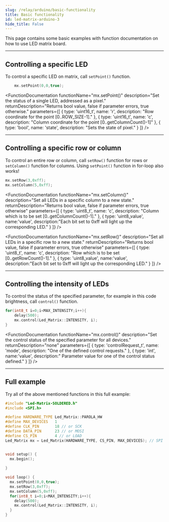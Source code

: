 ```yaml
---
slug: /relay/arduino/basic-functionality 
title: Basic functionality
id: led-matrix-arduino-3
hide_title: False
---
```


This page contains some basic examples with function documentation on how to use LED matrix board.

---

## Controlling a specific LED
To control a specific LED on matrix, call `setPoint()` function.
```cpp
    mx.setPoint(0,0,true);
```
<FunctionDocumentation
  functionName="mx.setPoint()"
  description="Set the status of a single LED, addressed as a pixel."
  returnDescription="Returns bool value, false if parameter errors, true otherwise."
  parameters={[
  { type: 'uint16_t', name: 'r', description: "Row coordinate for the point [0..ROW_SIZE-1]." },
  { type: 'uint16_t', name: 'c', description: "Column coordinate for the point [0..getColumnCount()-1]" },
  { type: 'bool', name: 'state', description: "Sets the state of pixel." }
  ]}
/>

---

## Controlling a specific row or column
To control an entire row or column, call `setRow()` function for rows or `setColumn()` function for columns. Using `setPoint()` function in for-loop also works!
```cpp
mx.setRow(3,0xff);
mx.setColumn(5,0xff);
```
<FunctionDocumentation
  functionName="mx.setColumn()"
  description="Set all LEDs in a specific column to a new state."
  returnDescription="Returns bool value, false if parameter errors, true otherwise"
  parameters={[
  { type: 'uint8_t', name: 'c', description: "Column which is to be set [0..getColumnCount()-1]." },
  { type: 'uint8_value', name:'value', description:"Each bit set to 0xff will light up the corresponding LED." }
  ]}
/>

<FunctionDocumentation
  functionName="mx.setRow()"
  description="Set all LEDs in a specific row to a new state."
  returnDescription="Returns bool value, false if parameter errors, true otherwise"
  parameters={[
  { type: 'uint8_t', name: 'c', description: "Row which is to be set [0..getRowCount()-1]." },
  { type: 'uint8_value', name:'value', description:"Each bit set to 0xff will light up the corresponding LED." }
  ]}
/>

---

## Controlling the intensity of LEDs
To control the status of the specified parameter, for example in this code brightness, call `control()` function.

```cpp
for(int8_t i=0;i<MAX_INTENSITY;i++){
    delay(500);
    mx.control(Led_Matrix::INTENSITY, i);
}
```
<FunctionDocumentation
  functionName="mx.control()"
  description="Set the control status of the specified parameter for all devices."
  returnDescription="none"
  parameters={[
  { type: 'controlRequest_t', name: 'mode', description: "One of the defined control requests." },
  { type: 'int', name:'value', description:" Parameter value for one of the control status defined." }
  ]}
/>

---

## Full example
Try all of the above mentioned functions in this full example:
```cpp
#include "Led-Matrix-SOLDERED.h"
#include <SPI.h>

#define HARDWARE_TYPE Led_Matrix::PAROLA_HW
#define MAX_DEVICES   1
#define CLK_PIN       18 // or SCK
#define DATA_PIN      23 // or MOSI
#define CS_PIN        4 // or LOAD
Led_Matrix mx = Led_Matrix(HARDWARE_TYPE, CS_PIN, MAX_DEVICES); // SPI hardware interface


void setup() {
  mx.begin();
  
}

void loop() {
  mx.setPoint(0,0,true);
  mx.setRow(3,0xff);
  mx.setColumn(5,0xff);
  for(int8_t i=0;i<MAX_INTENSITY;i++){
    delay(500);
    mx.control(Led_Matrix::INTENSITY, i);
  }
}

```